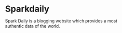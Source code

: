 # Sparkdaily
Spark Daily is a blogging website which provides a most authentic data of the world.
<!DOCTYPE html>
<html lang="en">

<head>
    <meta charset="UTF-8">
    <meta name="viewport" content="width=device-width, initial-scale=1.0">
    <meta http-equiv="X-UA-Compatible" content="ie=edge">
    <title>Spark Daily</title>
    <link rel="stylesheet" href="https://fonts.googleapis.com/css2?family=Poppins:wght@300;400;600&display=swap">
    <style>
        * {
            margin: 0;
            padding: 0;
            box-sizing: border-box;
        }

        body {
            font-family: 'Poppins', sans-serif;
            line-height: 1.6;
            background-color: #f4f7fb;
            color: #333;
        }

        a {
            text-decoration: none;
            color: inherit;
        }

        /* Navbar */
        nav {
            position: fixed;
            top: 0;
            left: 0;
            width: 100%;
            background-color: #1a1a1a;
            color: white;
            padding: 15px 50px;
            z-index: 100;
            opacity: 0.9;
        }

        nav .logo {
            font-size: 1.8rem;
            font-weight: 600;
            color: #FF6347;
            text-shadow: 2px 2px 4px rgba(0, 0, 0, 0.5);
        }

        nav ul {
            list-style: none;
            float: right;
        }

        nav ul li {
            display: inline-block;
            margin-left: 30px;
        }

        nav ul li a {
            color: white;
            font-size: 16px;
            font-weight: 500;
            text-shadow: 1px 1px 3px rgba(0, 0, 0, 0.3);
        }

        nav ul li a:hover {
            color: #FF6347;
            border-bottom: 2px solid #FF6347;
        }

        /* Hero Section */
        .hero {
            height: 100vh;
            background-image: linear-gradient(135deg, #333, #1a1a1a);
            background-size: cover;
            background-position: center;
            display: flex;
            justify-content: center;
            align-items: center;
            text-align: center;
            color:white;
            margin-top: 20px;
            position: relative;
            animation: fadeIn 3s ease-out, backgroundAnimation 5s infinite alternate;
        }

        @keyframes backgroundAnimation {
            0% {
                background-image: linear-gradient(135deg, #333, #1a1a1a);
            }

            50% {
                background-image: linear-gradient(135deg, #555, #2a2a2a);
            }

            100% {
                background-image: linear-gradient(135deg, #333, #1a1a1a);
            }
        }

        .hero h1 {
            font-size: 60px;
            margin-bottom: 10px;
            letter-spacing: 2px;
            text-transform: uppercase;
            text-shadow: 4px 4px 6px rgba(0, 0, 0, 0.5);
            animation: fadeInText 2s ease-in-out;
        }

        .hero p {
            font-size: 20px;
            font-weight: 300;
            margin-top: 10px;
            opacity: 0.8;
            animation: fadeInText 3s ease-in-out;
        }

        .hero .btn {
            padding: 12px 25px;
            background-color: #FF6347;
            color: white;
            font-weight: 600;
            border-radius: 30px;
            border: none;
            font-size: 18px;
            text-transform: uppercase;
            margin-top: 40px;
            transition: background-color 0.3s ease;
            z-index: 2;
            animation: bounceIn 1.5s ease-out;
        }

        .hero .btn:hover {
            background-color: #333;
            cursor: pointer;
        }

        /* Blog Section */
        .blog-container {
            display: none;
            margin: 20px;
            margin-top: 100px;
            color: red;
        }

        .blog-card {
            background-color: #fff;
            padding: 20px;
            margin: 20px 0;
            box-shadow: 0px 4px 15px rgba(0, 0, 0, 0.1);
            border-radius: 10px;
            transition: all 0.3s ease;
        }

        .blog-card:hover {
            box-shadow: 0px 6px 20px rgba(0, 0, 0, 0.2);
        }

        .blog-card img {
            width: 100%;
            height: auto;
            border-radius: 10px;
        }

        .blog-card .content {
            margin-top: 15px;
        }

        .blog-card h2 {
            font-size: 24px;
            color: #333;
            margin-bottom: 10px;
        }

        .blog-card p {
            color: #666;
            font-size: 16px;
            margin-bottom: 15px;
        }

        .blog-card a {
            color: #FF6347;
            font-weight: 600;
            text-decoration: none;
            font-size: 16px;
        }

        .blog-card a:hover {
            color: #333;
        }

        /* Login Section (Initially Hidden) */
        .login-container {
            display: none;
            background-color: #fff;
            padding: 50px;
            box-shadow: 0px 4px 15px rgba(0, 0, 0, 0.1);
            border-radius: 10px;
            margin-top: 60px;
            text-align: center;
        }

        .login-container h2 {
            font-size: 24px;
            color: #333;
            margin-bottom: 20px;
        }

        .login-container form {
            display: flex;
            flex-direction: column;
            align-items: center;
        }

        .login-container input {
            width: 100%;
            padding: 12px;
            margin: 10px 0;
            border: 1px solid #ddd;
            border-radius: 5px;
            font-size: 16px;
        }

        .login-container button {
            padding: 12px 25px;
            background-color: #FF6347;
            color: white;
            font-weight: 600;
            border-radius: 30px;
            border: none;
            font-size: 18px;
            cursor: pointer;
            margin-top: 20px;
        }

        .login-container button:hover {
            background-color: #333;
        }

        /* Contact Section */
        .contact-container {
            display: none;
            background-color: #fff;
            padding: 50px;
            text-align: center;
            box-shadow: 0px 4px 15px rgba(0, 0, 0, 0.1);
            border-radius: 10px;
            margin-top: 50px;
        }

        .contact-container h2 {
            font-size: 24px;
            color: #333;
            margin-bottom: 30px;
        }

        .contact-container p {
            font-size: 18px;
            color: #555;
            margin-bottom: 15px;
        }

        .contact-container a {
            color: #FF6347;
            font-weight: 600;
            font-size: 20px;
            text-decoration: none;
        }

        footer {
            background-color: #1a1a1a;
            color: white;
            text-align: center;
            padding: 40px 20px;
            margin-top: 60px;
        }

        footer p {
            font-size: 16px;
            opacity: 0.7;
        }

        /* Animations */
        @keyframes fadeIn {
            0% {
                opacity: 0;
            }

            100% {
                opacity: 1;
            }
        }

        @keyframes fadeInText {
            0% {
                opacity: 0;
                transform: translateY(20px);
            }

            100% {
                opacity: 1;
                transform: translateY(0);
            }
        }

        @keyframes bounceIn {
            0% {
                transform: scale(0);
                opacity: 0;
            }

            60% {
                transform: scale(1.1);
                opacity: 1;
            }

            100% {
                transform: scale(1);
            }
        }

        @media (max-width: 768px) {
            .blog-card {
                width: 90%;
            }
        }
    </style>
</head>

<body>

    <!-- Navbar -->
    <nav>
        <div class="logo">Spark Daily</div>
        <ul>
            <li><a href="#" onclick="showHomePage()">Home</a></li>
            <li><a href="#" onclick="showBlogPage()">Blog</a></li>
            <li><a href="#" onclick="showContactPage()">Contact</a></li>
            <li><a href="#" onclick="showLoginPage()">Register</a></li>
        </ul>
    </nav>

    <!-- Hero Section -->
    <section id="home-page" class="hero">
        <div>
            <h1>Welcome to Spark Daily</h1>
            <p>By Ahtsham Elahi</p>
            <p>Your daily source of inspiration and knowledge</p>
            <button class="btn" id="start-reading-btn">Start Reading</button>
        </div>
    </section>

    <!-- Blog Section -->
    <section id="blog-page" class="blog-container">
        <h2>All Available Blogs</h2>

        <div class="blog-card">
            <img src="https://via.placeholder.com/600x300?text=Blog+Post+1" alt="Coding Future">
            <div class="content">
                <h2>Coding Future</h2>
                <p>Discover the evolving trends in the world of coding and programming languages that will define the future of technology.</p>
                <a href="#">Read More</a>
            </div>
        </div>

        <div class="blog-card">
            <img src="https://via.placeholder.com/600x300?text=Blog+Post+2" alt="Pakistan Economics">
            <div class="content">
                <h2>Pakistan Economics</h2>
                <p>Explore the current economic trends in Pakistan and their impact on growth and stability.</p>
                <a href="#">Read More</a>
            </div>
        </div>

        <div class="blog-card">
            <img src="https://via.placeholder.com/600x300?text=Blog+Post+3" alt="Pakistan Politics">
            <div class="content">
                <h2>Pakistan Politics</h2>
                <p>Get insights into the political landscape of Pakistan and its implications for the future.</p>
                <a href="#">Read More</a>
            </div>
        </div>
    </section>

    <!-- Login Section -->
    <section id="login-page" class="login-container">
        <h2>Login</h2>
        <form onsubmit="submitLogin(event)">
            <p>Register for updates</p>
            <input type="text" id="first-name" placeholder="First Name" required>
            <input type="text" id="last-name" placeholder="Last Name" required>
            <input type="email" id="email" placeholder="Email" required>
           
            <button type="submit">Submit</button>
        </form>
    </section>

    <!-- Contact Section -->
    <section id="contact-page" class="contact-container">
        <h2>Contact Us</h2>
        <p>Email: <a href="ahtshamelahi6660@gmail.com">sparkdaily@gmail.com</a></p>
        <p>Contact No: +92 328 9395432</p>
        <p>Follow us on:</p>
        <a href="https://www.facebook.com/profile.php?id=100093568672754" target="_blank">Facebook</a> | <a href="https://www.instagram.com/ahtsham_ellahi_randhawa/profilecard/?igsh=dHZpejN5ZTQxbTM3" target="_blank">Instagram</a>
    </section>

    <footer>
        <p>&copy; 2024 Spark Daily. All Rights Reserved.</p>
    </footer>

    <script>
        document.getElementById('start-reading-btn').addEventListener('click', function() {
            showBlogPage();
        });

        function showHomePage() {
            document.getElementById('home-page').style.display = 'flex';
            document.getElementById('blog-page').style.display = 'none';
            document.getElementById('login-page').style.display = 'none';
            document.getElementById('contact-page').style.display = 'none';
        }

        function showBlogPage() {
            document.getElementById('home-page').style.display = 'none';
            document.getElementById('blog-page').style.display = 'block';
            document.getElementById('login-page').style.display = 'none';
            document.getElementById('contact-page').style.display = 'none';
        }

        function showContactPage() {
            document.getElementById('home-page').style.display = 'none';
            document.getElementById('blog-page').style.display = 'none';
            document.getElementById('login-page').style.display = 'none';
            document.getElementById('contact-page').style.display = 'block';
        }

        function showLoginPage() {
            document.getElementById('home-page').style.display = 'none';
            document.getElementById('blog-page').style.display = 'none';
            document.getElementById('login-page').style.display = 'block';
            document.getElementById('contact-page').style.display = 'none';
        }

        function submitLogin(event) {
            event.preventDefault();
            alert('Thank you for registering!');
            showHomePage();
        }
    </script>

</body>

</html>

